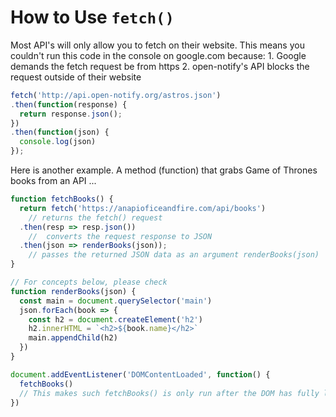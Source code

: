 # How to Use `fetch()`

Most API's will only allow you to fetch on their website.
This means you couldn't run this code in the console on 
google.com because:
		1. Google demands the fetch request be from https
		2. open-notify's API blocks the request outside of their website

```javascript
fetch('http://api.open-notify.org/astros.json')
.then(function(response) {
  return response.json();
})
.then(function(json) {
  console.log(json)
});
```

Here is another example. A method (function) that grabs Game of Thrones books from an API ...

```javascript
function fetchBooks() {
  return fetch('https://anapioficeandfire.com/api/books')
    // returns the fetch() request
  .then(resp => resp.json())
    //  converts the request response to JSON
  .then(json => renderBooks(json));
    // passes the returned JSON data as an argument renderBooks(json)
}

// For concepts below, please check
function renderBooks(json) {
  const main = document.querySelector('main')
  json.forEach(book => {
    const h2 = document.createElement('h2')
    h2.innerHTML = `<h2>${book.name}</h2>`
    main.appendChild(h2)
  })
}

document.addEventListener('DOMContentLoaded', function() {
  fetchBooks()
  // This makes such fetchBooks() is only run after the DOM has fully loaded
})
```